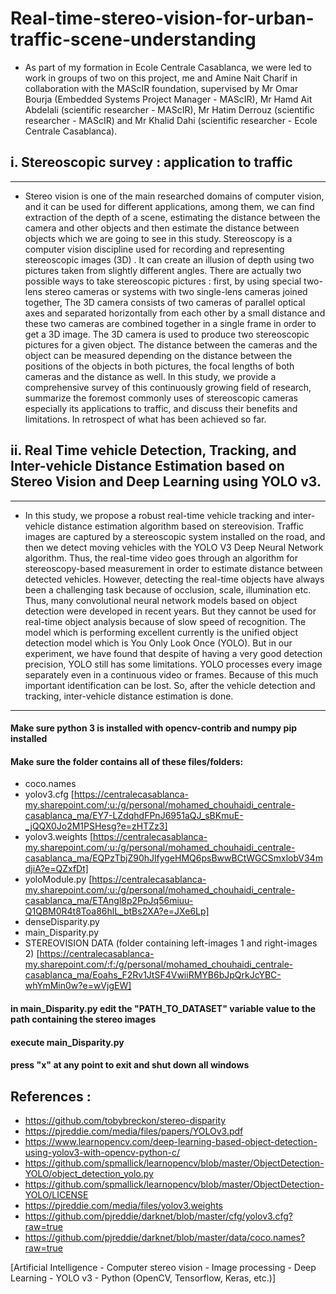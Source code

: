 # Real-time-stereo-vision-for-urban-traffic-scene-understanding

* As part of my formation in Ecole Centrale Casablanca, we were led to work in groups of two on this project, me and Amine Nait Charif in collaboration with the MAScIR foundation, supervised by Mr Omar Bourja (Embedded Systems Project Manager - MAScIR), Mr Hamd Ait Abdelali (scientific researcher - MAScIR), Mr Hatim Derrouz (scientific researcher - MAScIR) and Mr Khalid Dahi (scientific researcher - Ecole Centrale Casablanca).

## i. Stereoscopic survey : application to traffic 
-----------------------------------------------------------------------------------------------------------------------------------------------------------------------------

- Stereo vision is one of the main researched domains of computer vision, and it can be used for different applications, among them, we can find extraction of the depth of a scene, estimating the distance between the camera and other objects and then estimate the distance between objects which we are going to see in this study. Stereoscopy is a computer vision discipline used for recording and representing stereoscopic images (3D) . It can create an illusion of depth using two pictures taken from slightly different angles. There are actually two possible ways to take stereoscopic pictures : first, by using special two-lens stereo cameras or systems with two single-lens cameras joined together, The 3D camera consists of two cameras of parallel optical axes and separated horizontally from each other by a small distance and these two cameras are combined together in a single frame in order to get a 3D image. The 3D camera is used to produce two stereoscopic pictures for a given object. The distance between the cameras and the object can be measured depending on the distance between the positions of the objects in both pictures, the focal lengths of both cameras and the distance as well. In this study, we provide a comprehensive survey of this continuously growing field of research, summarize the foremost commonly uses of stereoscopic cameras especially its applications to traffic, and discuss their benefits and limitations. In retrospect of what has been achieved so far.

## ii. Real Time vehicle Detection, Tracking, and Inter-vehicle Distance Estimation based on Stereo Vision and Deep Learning using YOLO v3. 
-----------------------------------------------------------------------------------------------------------------------------------------------------------------------------

- In this study, we propose a robust real-time vehicle tracking and inter-vehicle distance estimation algorithm based on stereovision. Traffic images are captured by a stereoscopic system installed on the road, and then we detect moving vehicles with the YOLO V3 Deep Neural Network algorithm. Thus, the real-time video goes through an algorithm for stereoscopy-based measurement in order to estimate distance between detected vehicles. However, detecting the real-time objects have always been a challenging task because of occlusion, scale, illumination etc. Thus, many convolutional neural network models based on object detection were developed in recent years. But they cannot be used for real-time object analysis because of slow speed of recognition. The model which is performing excellent currently is the unified object detection model which is You Only Look Once (YOLO). But in our experiment, we have found that despite of having a very good detection precision, YOLO still has some limitations. YOLO processes every image separately even in a continuous video or frames. Because of this much important identification can be lost. So, after the vehicle detection and tracking, inter-vehicle distance estimation is done. 

--------------------------------------------------------------------------------------------------------------------------------------------------------------------------
#### Make sure python 3 is installed with opencv-contrib and numpy pip installed
#### Make sure the folder contains all of these files/folders:
- coco.names 
- yolov3.cfg [https://centralecasablanca-my.sharepoint.com/:u:/g/personal/mohamed_chouhaidi_centrale-casablanca_ma/EY7-LZdqhdFPnJ6951aQJ_sBKmuE-_jQQX0Jo2M1PSHesg?e=zHTZz3]
- yolov3.weights [https://centralecasablanca-my.sharepoint.com/:u:/g/personal/mohamed_chouhaidi_centrale-casablanca_ma/EQPzTbjZ90hJlfygeHMQ6psBwwBCtWGCSmxlobV34mdjiA?e=QZxfDt]
- yoloModule.py [https://centralecasablanca-my.sharepoint.com/:u:/g/personal/mohamed_chouhaidi_centrale-casablanca_ma/ETAngl8p2PpJq56miuu-Q1QBM0R4t8Toa86hlL_btBs2XA?e=JXe6Lp]
- denseDisparity.py 
- main_Disparity.py
- STEREOVISION DATA (folder containing left-images 1 and right-images 2) [https://centralecasablanca-my.sharepoint.com/:f:/g/personal/mohamed_chouhaidi_centrale-casablanca_ma/Eoahs_F2Rv1JtSF4VwiiRMYB6bJpQrkJcYBC-whYmMin0w?e=wVjgEW]
#### in main_Disparity.py  edit the "PATH_TO_DATASET" variable value to the path containing the stereo images
#### execute main_Disparity.py 
#### press "x" at any point to exit and shut down all windows

## References : 
- https://github.com/tobybreckon/stereo-disparity
- https://pjreddie.com/media/files/papers/YOLOv3.pdf
- https://www.learnopencv.com/deep-learning-based-object-detection-using-yolov3-with-opencv-python-c/
- https://github.com/spmallick/learnopencv/blob/master/ObjectDetection-YOLO/object_detection_yolo.py
- https://github.com/spmallick/learnopencv/blob/master/ObjectDetection-YOLO/LICENSE
- https://pjreddie.com/media/files/yolov3.weights
- https://github.com/pjreddie/darknet/blob/master/cfg/yolov3.cfg?raw=true
- https://github.com/pjreddie/darknet/blob/master/data/coco.names?raw=true

[Artificial Intelligence - Computer stereo vision - Image processing - Deep Learning - YOLO v3 - Python (OpenCV, Tensorflow, Keras, etc.)]

